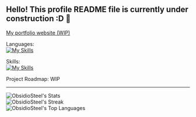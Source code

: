 ## Hello! This profile README file is currently under construction :D 🚧

[My portfolio website (WIP)](https://obsidiosteel.github.io/Portfolio-Website/)

Languages:
<br>
[![My Skills](https://skillicons.dev/icons?i=py,java,html)](https://skillicons.dev)

Skills:
<br>
[![My Skills](https://skillicons.dev/icons?i=blender,github,vscode,notion)](https://skillicons.dev)

Project Roadmap:
WIP

***

![ObsidioSteel's Stats](https://github-readme-stats.vercel.app/api?username=ObsidioSteel&theme=vue-dark&show_icons=true&hide_border=true&count_private=true)
<br>
![ObsidioSteel's Streak](https://github-readme-streak-stats.herokuapp.com/?user=ObsidioSteel&theme=vue-dark&hide_border=true)
<br>
![ObsidioSteel's Top Languages](https://github-readme-stats.vercel.app/api/top-langs/?username=ObsidioSteel&theme=vue-dark&show_icons=true&hide_border=true&layout=compact)
